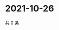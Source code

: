 # 2021-10-26

共 0 条

<!-- BEGIN WEIBO -->
<!-- 最后更新时间 Tue Oct 26 2021 09:44:26 GMT+0800 (China Standard Time) -->

<!-- END WEIBO -->
